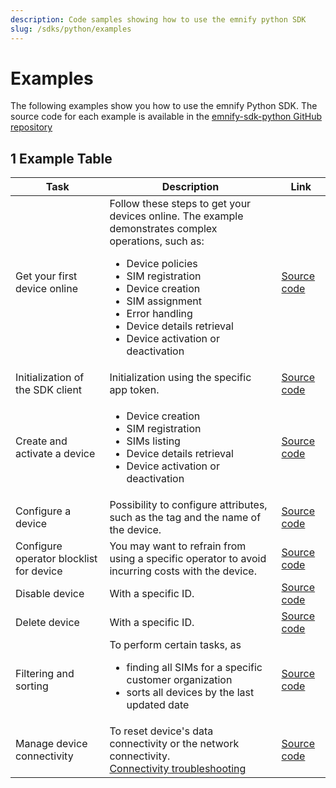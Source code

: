 ```yaml
---
description: Code samples showing how to use the emnify python SDK
slug: /sdks/python/examples
---
```


# Examples

The following examples show you how to use the emnify Python SDK. 
The source code for each example is available in the [emnify-sdk-python GitHub repository](https://github.com/emnify/emnify-sdk-python/tree/main/docs/examples)

## 1 Example Table

| Task                             | Description   | Link |
|---|---|---|
| Get your first device online     |   Follow these steps to get your devices online. The example demonstrates complex operations, such as: <ul><li>Device policies</li><li>SIM registration</li><li>Device creation</li><li>SIM assignment</li><li>Error handling</li><li>Device details retrieval</li><li>Device activation or deactivation</li></ul>|  [Source code](https://github.com/emnify/emnify-sdk-python/blob/main/docs/examples/mass_sim_activation.py)  |
| Initialization of the SDK client |        Initialization using the specific app token.      | [Source code](https://github.com/emnify/emnify-sdk-python/blob/main/docs/examples/device_lifecycle_management.py) |
| Create and activate a device     |   <ul><li>Device creation</li><li>SIM registration</li><li>SIMs listing</li><li>Device details retrieval</li><li>Device activation or deactivation</li></ul> | [Source code](https://github.com/emnify/emnify-sdk-python/blob/main/docs/examples/device_lifecycle_management.py)  |
| Configure a device               |        Possibility to configure attributes, such as the tag and the name of the device.       |  [Source code](https://github.com/emnify/emnify-sdk-python/blob/main/docs/examples/device_lifecycle_management.py) |
| Configure operator blocklist for device |  You may want to refrain from using a specific operator to avoid incurring costs with the device.  |  [Source code](https://github.com/emnify/emnify-sdk-python/blob/main/docs/examples/device_lifecycle_management.py)  |
| Disable device |  With a specific ID. | [Source code](https://github.com/emnify/emnify-sdk-python/blob/main/docs/examples/device_lifecycle_management.py)  |
| Delete device  |  With a specific ID.  |  [Source code](https://github.com/emnify/emnify-sdk-python/blob/main/docs/examples/device_lifecycle_management.py) |
| Filtering and sorting | To perform certain tasks, as  <ul><li>finding all SIMs for a specific customer organization</li><li>sorts all devices by the last updated date</li></ul>    | [Source code](https://github.com/emnify/emnify-sdk-python/blob/main/docs/examples/filtering_and_sorting.py)  |
| Manage device connectivity | To reset device's data connectivity or the network connectivity. <br /> [Connectivity troubleshooting](https://www.emnify.com/developer-blog/5-ways-to-detect-and-solve-connectivity-issues#network-events) | [Source code](https://github.com/emnify/emnify-sdk-python/blob/main/docs/examples/device_lifecycle_management.py)  |

